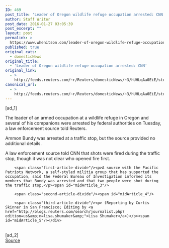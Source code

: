 ```yaml
---
ID: 469
post_title: 'Leader of Oregon wildlife refuge occupation arrested: CNN'
author: Staff Writer
post_date: 2016-01-27 03:05:39
post_excerpt: ""
layout: post
permalink: >
  https://www.whenitson.com/leader-of-oregon-wildlife-refuge-occupation-arrested-cnn/
published: true
original_cats:
  - domesticNews
original_title:
  - 'Leader of Oregon wildlife refuge occupation arrested: CNN'
original_link:
  - >
    http://feeds.reuters.com/~r/Reuters/domesticNews/~3/hUHLqAa0EiE/story01.htm
canonical_url:
  - >
    http://feeds.reuters.com/~r/Reuters/domesticNews/~3/hUHLqAa0EiE/story01.htm
---
```

 [ad_1]
<br><div id="articleText">
<span id="midArticle_start"/>

<span class="focusParagraph" readability="4"><p><span class="articleLocatio&lt;/span&gt;n">The leader of an armed occupation at a wildlife refuge in Oregon and several of his companions were arrested by federal authorities on Tuesday, a law enforcement source told Reuters.</span></p></span><span id="midArticle_0"/><p>Ammon Bundy was arrested at a traffic stop, but the source provided no additional details.</p><span id="midArticle_1"/><p>A law enforcement source told CNN that shots were fired during the traffic stop, though it was not clear who opened fire first.</p><span id="midArticle_2"/>
        
        <span class="first-article-divide"/><p>A source with the Pacific Patriots Network, a self-styled militia group that has supported the occupation, said the Federal Bureau of Investigation informed its members that Bundy was arrested and that two people were shot during the traffic stop.</p><span id="midArticle_3"/>
        
        <span class="second-article-divide"/><span id="midArticle_4"/>
        
        <span class="third-article-divide"/><p> (Reporting by Curtis Skinner in San Francisco; Editing by <a href="http://blogs.reuters.com/search/journalist.php?edition=us&amp;n=lisa.shumaker&amp;">Lisa Shumaker</a>)</p><span id="midArticle_5"/></div>
<br>[ad_2]
<br><a href="http://feeds.reuters.com/~r/Reuters/domesticNews/~3/hUHLqAa0EiE/story01.htm">Source </a>